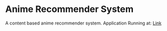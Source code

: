 # Anime Recommender System
 A content based anime recommender system.
 Application Running at: <a href='https://huggingface.co/spaces/Harsh502s/Anime-Recommender'>Link<a/>
